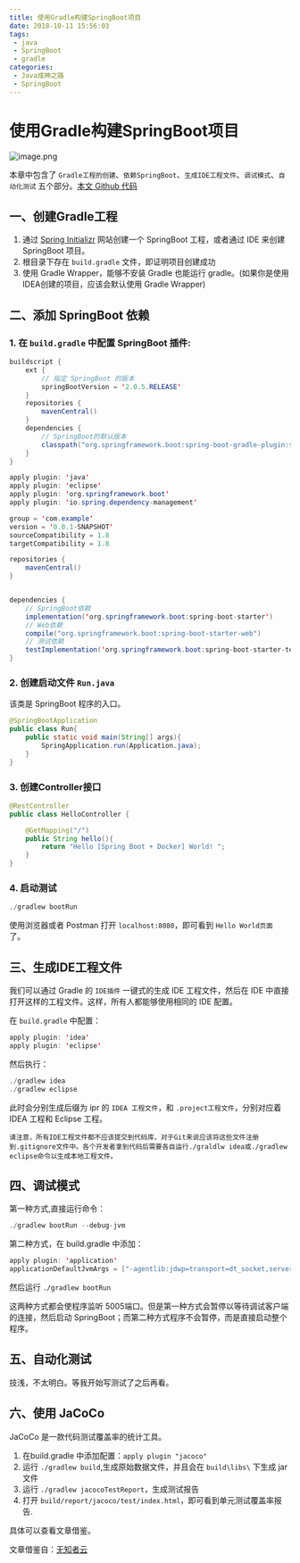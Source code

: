 ```yaml
---
title: 使用Gradle构建SpringBoot项目
date: 2018-10-11 15:56:03
tags:
 - java
 - SpringBoot
 - gradle
categories: 
 - Java成神之路
 - SpringBoot
---
```

# 使用Gradle构建SpringBoot项目

![image.png](https://upload-images.jianshu.io/upload_images/13603359-a178a9b22adf602a.png?imageMogr2/auto-orient/strip%7CimageView2/2/w/1240)

本章中包含了 `Gradle工程的创建`、`依赖SpringBoot`、`生成IDE工程文件`、`调试模式`、`自动化测试` 五个部分。[本文 Github 代码](https://github.com/davenkin/gradle-spring-boot.git)

<!-- More -->

## 一、创建Gradle工程

1. 通过 [Spring Initializr](https://start.spring.io/) 网站创建一个 SpringBoot 工程，或者通过 IDE 来创建 SpringBoot 项目。
2. 根目录下存在 `build.gradle` 文件，即证明项目创建成功
3. 使用 Gradle Wrapper，能够不安装 Gradle 也能运行 gradle。(如果你是使用IDEA创建的项目，应该会默认使用 Gradle Wrapper)

## 二、添加 SpringBoot 依赖

### 1. 在 `build.gradle` 中配置 SpringBoot 插件:

```java
buildscript {
    ext {
        // 指定 SpringBoot 的版本
        springBootVersion = '2.0.5.RELEASE'
    }
    repositories {
        mavenCentral()
    }
    dependencies {
        // SpringBoot的默认版本
        classpath("org.springframework.boot:spring-boot-gradle-plugin:${springBootVersion}")
    }
}

apply plugin: 'java'
apply plugin: 'eclipse'
apply plugin: 'org.springframework.boot'
apply plugin: 'io.spring.dependency-management'

group = 'com.example'
version = '0.0.1-SNAPSHOT'
sourceCompatibility = 1.8
targetCompatibility = 1.8

repositories {
    mavenCentral()
}


dependencies {
    // SpringBoot依赖
    implementation('org.springframework.boot:spring-boot-starter')
    // Web依赖
    compile("org.springframework.boot:spring-boot-starter-web")
    // 测试依赖
    testImplementation('org.springframework.boot:spring-boot-starter-test')
}
```

### 2. 创建启动文件 `Run.java`

该类是 SpringBoot 程序的入口。

```java
@SpringBootApplication
public class Run{
    public static void main(String[] args){
        SpringApplication.run(Application.java);
    }
}
```

### 3. 创建Controller接口

```java
@RestController
public class HelloController {

    @GetMapping("/")
    public String hello(){
        return "Hello [Spring Boot + Docker] World! ";
    }
}
```

### 4. 启动测试

```java
./gradlew bootRun
```

使用浏览器或者 Postman 打开 `localhost:8080`，即可看到 `Hello World页面` 了。

## 三、生成IDE工程文件

我们可以通过 Gradle 的 `IDE插件` 一键式的生成 IDE 工程文件，然后在 IDE 中直接打开这样的工程文件。这样，所有人都能够使用相同的 IDE 配置。

在 `build.gradle` 中配置：

```java
apply plugin: 'idea'
apply plugin: 'eclipse'
```

然后执行：

```java
./gradlew idea
./gradlew eclipse
```

此时会分别生成后缀为 ipr 的 `IDEA 工程文件`，和 `.project工程文件`，分别对应着 IDEA 工程和 Eclipse 工程。

    请注意，所有IDE工程文件都不应该提交到代码库，对于Git来说应该将这些文件注册到.gitignore文件中。各个开发者拿到代码后需要各自运行./graldlw idea或./gradlew eclipse命令以生成本地工程文件。

## 四、调试模式

第一种方式,直接运行命令：

```java
./gradlew bootRun --debug-jvm
```

第二种方式，在 build.gradle 中添加：

```java
apply plugin: 'application'
applicationDefaultJvmArgs = ["-agentlib:jdwp=transport=dt_socket,server=y,suspend=n,address=5005"]
```

然后运行 `./gradlew bootRun`

这两种方式都会使程序监听 5005端口。但是第一种方式会暂停以等待调试客户端的连接，然后启动 SpringBoot；而第二种方式程序不会暂停，而是直接启动整个程序。

## 五、自动化测试

技浅，不太明白。等我开始写测试了之后再看。

## 六、使用 JaCoCo

JaCoCo 是一款代码测试覆盖率的统计工具。

1. 在build.gradle 中添加配置：`apply plugin "jacoco"`
2. 运行 `./gradlew build`,生成原始数据文件，并且会在 `build\libs\` 下生成 jar文件
3. 运行 `./gradlew jacocoTestReport`，生成测试报告
4. 打开 `build/report/jacoco/test/index.html`，即可看到单元测试覆盖率报告.

具体可以查看文章借鉴。

文章借鉴自：[无知者云](http://www.cnblogs.com/davenkin/p/gradle-spring-boot.html)